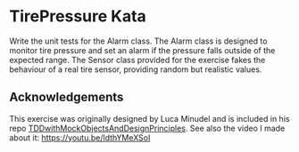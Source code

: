 TirePressure Kata
=================

Write the unit tests for the Alarm class. The Alarm class is designed to monitor tire pressure and set an alarm if the pressure falls outside of the expected range. The Sensor class provided for the exercise fakes the behaviour of a real tire sensor, providing random but realistic values.

Acknowledgements
----------------

This exercise was originally designed by Luca Minudel and is included in his repo [TDDwithMockObjectsAndDesignPrinciples](https://github.com/lucaminudel/TDDwithMockObjectsAndDesignPrinciples). See also the video I made about it: https://youtu.be/ldthYMeXSoI
